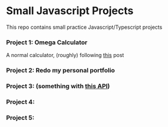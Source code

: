 # Small Javascript Projects

This repo contains small practice Javascript/Typescript projects


### Project 1: Omega Calculator

A normal calculator, (roughly) following [this](https://github.com/florinpop17/app-ideas/blob/master/Projects/1-Beginner/Calculator-App.md) post

### Project 2: Redo my personal portfolio

### Project 3: (something with [this API](https://www.themealdb.com/api.php)) 

### Project 4: 

### Project 5:

